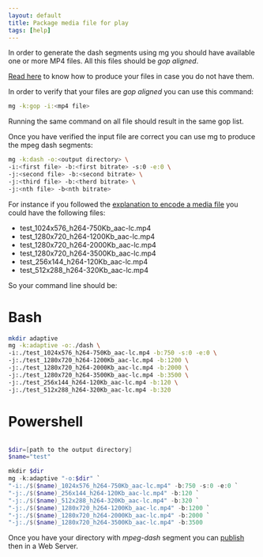 ```yaml
---
layout: default
title: Package media file for play
tags: [help]
---
```


In order to generate the dash segments using mg you should have available one or more MP4 files.
All this files should be *gop aligned*.

[Read here](./encode) to know how to produce your files in case you do not have them.

In order to verify that your files are *gop aligned* you can use this command:
```bash
mg -k:gop -i:<mp4 file>
```
Running the same command on all file should result in the same gop list. 

Once you have verified the input file are correct you can use mg to produce the mpeg dash segments:

```bash
mg -k:dash -o:<output directory> \
-i:<first file> -b:<first bitrate> -s:0 -e:0 \
-j:<second file> -b:<second bitrate> \
-j:<third file> -b:<therd bitrate> \
-j:<nth file> -b<nth bitrate>
```

For instance if you followed the [explanation to encode a media file](./encode) you could have the following files:
 *  test_1024x576_h264-750Kb_aac-lc.mp4
 *  test_1280x720_h264-1200Kb_aac-lc.mp4
 *  test_1280x720_h264-2000Kb_aac-lc.mp4
 *  test_1280x720_h264-3500Kb_aac-lc.mp4
 *  test_256x144_h264-120Kb_aac-lc.mp4
 *  test_512x288_h264-320Kb_aac-lc.mp4

So your command line should be:

# Bash
```bash
mkdir adaptive
mg -k:adaptive -o:./dash \
-i:./test_1024x576_h264-750Kb_aac-lc.mp4 -b:750 -s:0 -e:0 \
-j:./test_1280x720_h264-1200Kb_aac-lc.mp4 -b:1200 \
-j:./test_1280x720_h264-2000Kb_aac-lc.mp4 -b:2000 \
-j:./test_1280x720_h264-3500Kb_aac-lc.mp4 -b:3500 \
-j:./test_256x144_h264-120Kb_aac-lc.mp4 -b:120 \
-j:./test_512x288_h264-320Kb_aac-lc.mp4 -b:320
```

# Powershell
```powershell

$dir=[path to the output directory] 
$name="test"

mkdir $dir
mg -k:adaptive "-o:$dir" `
"-i:./$($name)_1024x576_h264-750Kb_aac-lc.mp4" -b:750 -s:0 -e:0 `
"-j:./$($name)_256x144_h264-120Kb_aac-lc.mp4" -b:120 `
"-j:./$($name)_512x288_h264-320Kb_aac-lc.mp4" -b:320 `
"-j:./$($name)_1280x720_h264-1200Kb_aac-lc.mp4" -b:1200 `
"-j:./$($name)_1280x720_h264-2000Kb_aac-lc.mp4" -b:2000 `
"-j:./$($name)_1280x720_h264-3500Kb_aac-lc.mp4" -b:3500 

```

Once you have your directory with *mpeg-dash* segment you can [publish](./serve) then in a Web Server.




